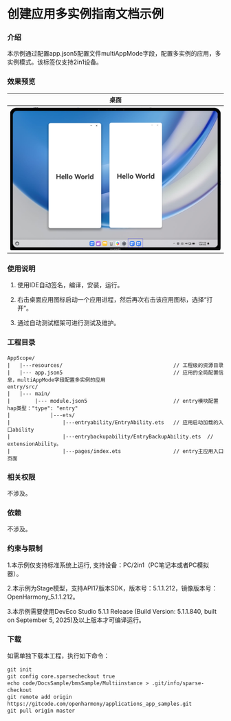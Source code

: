 # 创建应用多实例指南文档示例

### 介绍

本示例通过配置app.json5配置文件multiAppMode字段，配置多实例的应用，多实例模式。该标签仅支持2in1设备。

### 效果预览

| 桌面                              |
|---------------------------------|
|![img.png](screenshots/img.png)|

### 使用说明

1. 使用IDE自动签名，编译，安装，运行。

2. 右击桌面应用图标启动一个应用进程，然后再次右击该应用图标，选择“打开”。

3. 通过自动测试框架可进行测试及维护。

### 工程目录
```
AppScope/
|   |---resources/                                    // 工程级的资源目录
|   |--- app.json5                                    // 应用的全局配置信息，multiAppMode字段配置多实例的应用
entry/src/
|   |--- main/
|        |--- module.json5                            // entry模块配置hap类型："type": "entry"
|             |---ets/
|                 |---entryability/EntryAbility.ets   // 应用启动加载的入口ability
|                 |---entrybackupability/EntryBackupAbility.ets  // extensionAbility。
|                 |---pages/index.ets                 // entry主应用入口页面
```

### 相关权限

不涉及。

### 依赖

不涉及。

### 约束与限制

1.本示例仅支持标准系统上运行, 支持设备：PC/2in1（PC笔记本或者PC模拟器）。

2.本示例为Stage模型，支持API17版本SDK，版本号：5.1.1.212，镜像版本号：OpenHarmony_5.1.1.212。

3.本示例需要使用DevEco Studio 5.1.1 Release (Build Version: 5.1.1.840, built on September 5, 2025)及以上版本才可编译运行。

### 下载

如需单独下载本工程，执行如下命令：

````
git init
git config core.sparsecheckout true
echo code/DocsSample/bmsSample/Multiinstance > .git/info/sparse-checkout
git remote add origin https://gitcode.com/openharmony/applications_app_samples.git
git pull origin master
````
